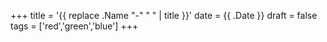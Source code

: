 +++
title = '{{ replace .Name "-" " " | title }}'
date = {{ .Date }}
draft = false
tags = ['red','green','blue']
+++
